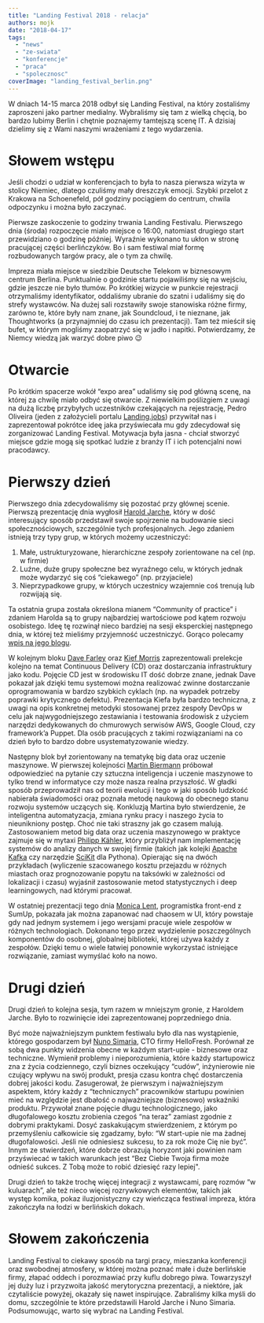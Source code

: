 ```yaml
---
title: "Landing Festival 2018 - relacja"
authors: mojk
date: "2018-04-17"
tags:
  - "news"
  - "ze-swiata"
  - "konferencje"
  - "praca"
  - "spolecznosc"
coverImage: "landing_festival_berlin.png"
---
```


W dniach 14-15 marca 2018 odbył się Landing Festival, na który zostaliśmy
zaproszeni jako partner medialny. Wybraliśmy się tam z wielką chęcią, bo bardzo
lubimy Berlin i chętnie poznajemy tamtejszą scenę IT. A dzisiaj dzielimy się z
Wami naszymi wrażeniami z tego wydarzenia.

# Słowem wstępu

Jeśli chodzi o udział w konferencjach to była to nasza pierwsza wizyta w stolicy
Niemiec, dlatego czuliśmy mały dreszczyk emocji. Szybki przelot z Krakowa na
Schoenefeld, pół godziny pociągiem do centrum, chwila odpoczynku i można było
zaczynać.

Pierwsze zaskoczenie to godziny trwania Landing Festivalu. Pierwszego dnia
(środa) rozpoczęcie miało miejsce o 16:00, natomiast drugiego start przewidziano
o godzinę później. Wyraźnie wykonano tu ukłon w stronę pracującej części
berlińczyków. Bo i sam festiwal miał formę rozbudowanych targów pracy, ale o tym
za chwilę.

Impreza miała miejsce w siedzibie Deutsche Telekom w biznesowym centrum Berlina.
Punktualnie o godzinie startu pojawiliśmy się na wejściu, gdzie jeszcze nie było
tłumów. Po krótkiej wizycie w punkcie rejestracji otrzymaliśmy identyfikator,
oddaliśmy ubranie do szatni i udaliśmy się do strefy wystawców. Na dużej sali
rozstawiły swoje stanowiska różne firmy, zarówno te, które były nam znane, jak
Soundcloud, i te nieznane, jak Thoughtworks (a przynajmniej do czasu ich
prezentacji). Tam też mieścił się bufet, w którym mogliśmy zaopatrzyć się w
jadło i napitki. Potwierdzamy, że Niemcy wiedzą jak warzyć dobre piwo 😉

# Otwarcie

Po krótkim spacerze wokół “expo area” udaliśmy się pod główną scenę, na której
za chwilę miało odbyć się otwarcie. Z niewielkim poślizgiem z uwagi na dużą
liczbę przybyłych uczestników czekających na rejestrację, Pedro Oliveira (jeden
z założycieli portalu [Landing.jobs](https://landing.jobs/)) przywitał nas i
zaprezentował pokrótce ideę jaka przyświecała mu gdy zdecydował się zorganizować
Landing Festival. Motywacja była jasna - chciał stworzyć miejsce gdzie mogą się
spotkać ludzie z branży IT i ich potencjalni nowi pracodawcy.

# Pierwszy dzień

Pierwszego dnia zdecydowaliśmy się pozostać przy głównej scenie. Pierwszą
prezentację dnia wygłosił [Harold Jarche](http://jarche.com/), który w dość
interesujący sposób przedstawił swoje spojrzenie na budowanie sieci
społecznościowych, szczególnie tych profesjonalnych. Jego zdaniem istnieją trzy
typy grup, w których możemy uczestniczyć:

1. Małe, ustrukturyzowane, hierarchiczne zespoły zorientowane na cel (np. w
   firmie)
2. Luźne, duże grupy społeczne bez wyraźnego celu, w których jednak może
   wydarzyć się coś “ciekawego” (np. przyjaciele)
3. Nieprzypadkowe grupy, w których uczestnicy wzajemnie coś trenują lub
   rozwijają się.

Ta ostatnia grupa została określona mianem “Community of practice” i zdaniem
Harolda są to grupy najbardziej wartościowe pod kątem rozwoju osobistego. Ideę
tę rozwinął nieco bardziej na sesji eksperckiej następnego dnia, w której też
mieliśmy przyjemność uczestniczyć. Gorąco polecamy
[wpis na jego blogu](http://jarche.com/2018/03/continuous-learning/).

W kolejnym bloku [Dave Farley](http://www.davefarley.net) oraz
[Kief Morris](https://www.thoughtworks.com/profiles/kief-morris) zaprezentowali
prelekcje kolejno na temat Continuous Delivery (CD) oraz dostarczania
infrastruktury jako kodu. Pojęcie CD jest w środowisku IT dość dobrze znane,
jednak Dave pokazał jak dzięki temu systemowi można realizować zwinne
dostarczanie oprogramowania w bardzo szybkich cyklach (np. na wypadek potrzeby
poprawki krytycznego defektu). Prezentacja Kiefa była bardzo techniczna, z uwagi
na opis konkretnej metodyki stosowanej przez zespoły DevOps w celu jak
najwygodniejszego zestawiania i testowania środowisk z użyciem narzędzi
dedykowanych do chmurowych serwisów AWS, Google Cloud, czy framework’a Puppet.
Dla osób pracujących z takimi rozwiązaniami na co dzień było to bardzo dobre
usystematyzowanie wiedzy.

Następny blok był zorientowany na tematykę big data oraz uczenie maszynowe. W
pierwszej kolejności [Martin Biermann](https://linkedin.com/in/biermannio/)
próbował odpowiedzieć na pytanie czy sztuczna inteligencja i uczenie maszynowe
to tylko trend w informatyce czy może nasza realna przyszłość. W gładki sposób
przeprowadził nas od teorii ewolucji i tego w jaki sposób ludzkość nabierała
świadomości oraz poznała metodę naukową do obecnego stanu rozwoju systemów
uczących się. Konkluzją Martina było stwierdzenie, że inteligentna
automatyzacja, zmiana rynku pracy i naszego życia to nieunikniony postęp. Choć
nie taki straszny jak go czasem malują. Zastosowaniem metod big data oraz
uczenia maszynowego w praktyce zajmuje się w mytaxi
[Philipp Kähler](https://de.linkedin.com/in/philipp-kähler-322bb49a), który
przybliżył nam implementację systemów do analizy danych w swojej firmie (takich
jak kolejki
[Apache Kafka](https://kafka.apache.org/) czy narzędzie [SciKit](http://scikit-learn.org/stable/)
dla Pythona). Opierając się na dwóch przykładach (wyliczenie szacowanego kosztu
przejazdu w różnych miastach oraz prognozowanie popytu na taksówki w zależności
od lokalizacji i czasu) wyjaśnił zastosowanie metod statystycznych i deep
learningowych, nad którymi pracował.

W ostatniej prezentacji tego dnia
[Monica Lent](https://linkedin.com/in/monica-lent-542122145/), programistka
front-end z SumUp, pokazała jak można zapanować nad chaosem w UI, który powstaje
gdy nad jednym systemem i jego wersjami pracuje wiele zespołów w różnych
technologiach. Dokonano tego przez wydzielenie poszczególnych komponentów do
osobnej, globalnej biblioteki, której używa każdy z zespołów. Dzięki temu o
wiele łatwiej ponownie wykorzystać istniejące rozwiązanie, zamiast wymyślać koło
na nowo.

# Drugi dzień

Drugi dzień to kolejna sesja, tym razem w mniejszym gronie, z Haroldem Jarche.
Było to rozwinięcie idei zaprezentowanej poprzedniego dnia.

Być może najważniejszym punktem festiwalu było dla nas wystąpienie, którego
gospodarzem był [Nuno Simaria](https://www.hellofreshgroup.com/hf-management),
CTO firmy HelloFresh. Porównał ze sobą dwa punkty widzenia obecne w każdym
start-upie - biznesowe oraz techniczne. Wymienił problemy i nieporozumienia,
które każdy startupowicz zna z życia codziennego, czyli biznes oczekujący
“cudów”, inżynierowie nie czujący wpływu na swój produkt, presja czasu kontra
chęć dostarczenia dobrej jakości kodu. Zasugerował, że pierwszym i
najważniejszym aspektem, który każdy z “technicznych” pracowników startupu
powinien mieć na względzie jest dbałość o najważniejsze (biznesowo) wskaźniki
produktu. Przywołał znane pojęcie długu technologicznego, jako długofalowego
kosztu zrobienia czegoś “na teraz” zamiast zgodnie z dobrymi praktykami. Dosyć
zaskakującym stwierdzeniem, z którym po przemyśleniu całkowicie się zgadzamy,
było: “W start-upie nie ma żadnej długofalowości. Jeśli nie odniesiesz sukcesu,
to za rok może Cię nie być”. Innym ze stwierdzeń, które dobrze obrazują horyzont
jaki powinien nam przyświecać w takich warunkach jest “Bez Ciebie Twoja firma
może odnieść sukces. Z Tobą może to robić dziesięć razy lepiej".

Drugi dzień to także trochę więcej integracji z wystawcami, parę rozmów “w
kuluarach”, ale też nieco więcej rozrywkowych elementów, takich jak występ
komika, pokaz iluzjonistyczny czy wieńcząca festiwal impreza, która zakończyła
na łodzi w berlińskich dokach.

# Słowem zakończenia

Landing Festival to ciekawy sposób na targi pracy, mieszanka konferencji oraz
swobodnej atmosfery, w której można poznać małe i duże berlińskie firmy, złapać
oddech i porozmawiać przy kuflu dobrego piwa. Towarzyszył jej duży luz i
przyzwoita jakość merytoryczna prezentacji, a niektóre, jak czytaliście powyżej,
okazały się nawet inspirujące. Zabraliśmy kilka myśli do domu, szczególnie te
które przedstawili Harold Jarche i Nuno Simaria. Podsumowując, warto się wybrać
na Landing Festival.
